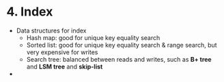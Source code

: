 # 4. Index

- Data structures for index
    - Hash map: good for unique key equality search
    - Sorted list: good for unique key equality search & range search, but very expensive for writes
    - Search tree: balanced between reads and writes, such as **B+ tree** and **LSM tree** and **skip-list**
- 
